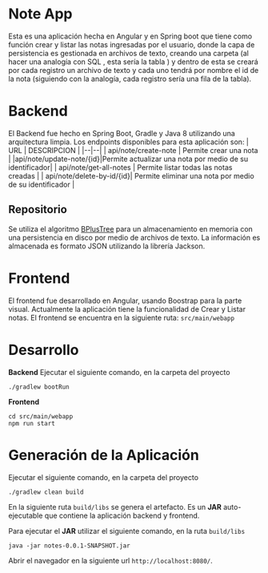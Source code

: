 # Note App

Esta es una aplicación hecha en Angular y en Spring boot que tiene como función crear y listar las notas ingresadas por el usuario, donde la capa de persistencia es gestionada en archivos de texto, creando una carpeta (al hacer una analogía con SQL , esta sería la tabla ) y dentro de esta se creará por cada registro un archivo de texto y cada uno tendrá por nombre el id de la nota (siguiendo con la analogía, cada registro sería una fila de la tabla).

# Backend
El Backend fue hecho en Spring Boot, Gradle y Java 8 utilizando una arquitectura limpia.
Los endpoints disponibles para esta aplicación son:
| URL | DESCRIPCION |
|--|--|
| api/note/create-note | Permite crear una nota |
|api/note/update-note/{id}|Permite actualizar una nota por medio de su identificador|
| api/note/get-all-notes | Permite listar todas las notas creadas |
| api/note/delete-by-id/{id}| Permite eliminar una nota por medio de su identificador |


## Repositorio
Se utiliza el algoritmo [BPlusTree](https://github.com/jiaguofang/b-plus-tree) para un almacenamiento en memoria con una persistencia en disco por medio de archivos de texto.
La información es almacenada es formato JSON utilizando la librería Jackson.

# Frontend

El frontend fue desarrollado en Angular, usando Boostrap para la parte visual. Actualmente la aplicación tiene la funcionalidad de Crear y Listar notas.
El frontend se encuentra en la siguiente ruta: `src/main/webapp`

# Desarrollo
**Backend**
Ejecutar el siguiente comando, en la carpeta del proyecto
```
./gradlew bootRun
```

 **Frontend**
```
cd src/main/webapp
npm run start
```
# Generación de la Aplicación
Ejecutar el siguiente comando, en la carpeta del proyecto
```
./gradlew clean build
```
En la siguiente ruta `build/libs` se genera el artefacto. Es un **JAR** auto-ejecutable que contiene la aplicación backend y frontend.

Para ejecutar el **JAR** utilizar el siguiente comando, en la ruta `build/libs`
```
java -jar notes-0.0.1-SNAPSHOT.jar
```
Abrir el navegador en la siguiente url `http://localhost:8080/`.